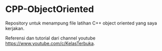 # CPP-ObjectOriented
Repository untuk menampung file latihan C++ object oriented yang saya kerjakan.

Referensi dan tutorial dari channel youtube https://www.youtube.com/c/KelasTerbuka.
